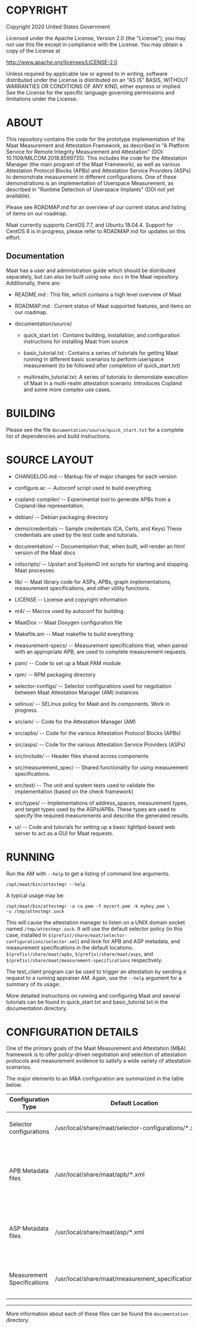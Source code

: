COPYRIGHT
=========

Copyright 2020 United States Government

Licensed under the Apache License, Version 2.0 (the "License");
you may not use this file except in compliance with the License.
You may obtain a copy of the License at

   http://www.apache.org/licenses/LICENSE-2.0

Unless required by applicable law or agreed to in writing, software
distributed under the License is distributed on an "AS IS" BASIS,
WITHOUT WARRANTIES OR CONDITIONS OF ANY KIND, either express or implied.
See the License for the specific language governing permissions and
limitations under the License. 

ABOUT
==============

This repository contains the code for the prototype implementation of the Maat
Measurement and Attestation Framework, as described in "A Platform Service for 
Remote Integrity Measurement and Attestation" 
(DOI: 10.1109/MILCOM.2018.8599735). This includes the code for the Attestation 
Manager (the main program of the Maat Framework), as well as various Attestation
Protocol Blocks (APBs) and Attestation Service Providers (ASPs) to demonstrate 
measurement in different configurations. One of these demonstrations is an 
implementation of Userspace Measurement, as described in "Runtime Detection of 
Userspace Implants" (DOI not yet available). 

Please see ROADMAP.md for an overview of our current status and listing of 
items on our roadmap.

Maat currently supports CentOS 7.7, and Ubuntu 18.04.4. Support for CentOS 8 is 
in progress, please refer to ROADMAP.md for updates on this effort. 

Documentation
-------------

Maat has a user and administration guide which should be distributed separately,
but can also be built using `make docs` in the Maat repository.  Additionally, 
there are:

- README.md :  This file, which contains a high level overview of Maat

- ROADMAP.md : Current status of Maat supported features, and items on our 
  	       roadmap.

- documentation/source/
  - quick_start.txt :	     Contains building, installation, and configuration
    		    	     instructions for installing Maat from source

  - basic_tutorial.txt :     Contains a series of tutorials for getting Maat 
    		       	     running in different basic scenarios to perform 
			     userspace measurement (to be followed after 
			     completion of quick_start.txt)

  - multirealm_tutorial.txt: A series of tutorials to demonstate execution of 
    		      	     Maat in a multi-realm attestation scenario. 
		      	     Introduces Copland and some more complex use cases.

BUILDING 
============

Please see the file `documentation/source/quick_start.txt` for a complete list 
of dependencies and build instructions.

SOURCE LAYOUT
==============

+ CHANGELOG.md		-- Markup file of major changes for each version

+ configure.ac          -- Autoconf script used to build everything

+ copland-compiler/	-- Experimental tool to generate APBs from a 
  			   Copland-like representation.

+ debian/		-- Debian packaging directory

+ demo/credentials      -- Sample credentials (CA, Certs, and Keys)
      			   These credentials are used by the test code and
			   tutorials.

+ documentation/ 	-- Documentation that, when built, will render an 
  			   html version of the Maat docs

+ initscripts/		-- Upstart and SystemD init scripts for starting and
  			   stopping Maat processes. 

+ lib/			-- Maat library code for ASPs, APBs, graph
  			   implementations, measurement specifications, 
			   and other utility functions. 

+ LICENSE		-- License and copyright information

+ m4/ 			-- Macros used by autoconf for building

+ MaatDox		-- Maat Doxygen configuration file

+ Makefile.am		-- Maat makefile to build everything

+ measurement-specs/	-- Measurement specifications that, when paired
  			   with an appropriate APB, are used to complete
			   measurement requests.

+ pam/			-- Code to set up a Maat PAM module

+ rpm/			-- RPM packaging directory

+ selector-configs/	-- Selector configurations used for negotiation
  			   between Maat Attestation Manager (AM) instances

+ selinux/		-- SELinux policy for Maat and its components. 
  			   Work in progress. 

+ src/am/               -- Code for the Attestation Manager (AM)
  
+ src/apbs/             -- Code for the various Attestation Protocol 
  			   Blocks (APBs)

+ src/asps/             -- Code for the various Attestation Service
  			   Providers (ASPs)

+ src/include/          -- Header files shared across components

+ src/measurement_spec/ -- Shared functionality for using measurement
  			   specifications. 

+ src/test/             -- The unit and system tests used to validate
      		           the implementation (based on the check
			   framework)

+ src/types/            -- Implementations of address_spaces,
    		           measurement types, and target types used by
			   the ASPs/APBs. These types are used to
			   specify the required measurements and
			   describe the generated results.

+ ui/			-- Code and tutorials for setting up a basic 
  			   lighttpd-based web server to act as a GUI for
			   Maat requests.

RUNNING
=======

Run the AM with `--help` to get a listing of command line arguments.

    /opt/maat/bin/attestmgr --help

A typical usage may be:

    /opt/maat/bin/attestmgr -a ca.pem -f mycert.pem -k mykey.pem \
    -u /tmp/attestmgr.sock

This will cause the attestation manager to listen on a UNIX domain socket named 
`/tmp/attestmgr.sock`. It will use the default selector policy (in this case, 
installed in `$(prefix)/share/maat/selector-configurations/selector.xml`)
and look for APB and ASP metadata, and measurement specifications in the default
locations: `$(prefix)/share/maat/apbs`, `$(prefix)/share/maat/asps`, and
`$(prefix)/share/maat/measurement-specifications` respectively.

The test_client program can be used to trigger an attestation by sending a 
request to a running appraiser AM. Again, use the `--help` argument for a 
summary of its usage:



More detailed instructions on running and configuring Maat and several 
tutorials can be found in quick_start.txt and basic_tutorial.txt in the 
documentation directory. 


CONFIGURATION DETAILS
======================

One of the primary goals of the Maat Measurement and Attestation (M&A)
framework is to offer policy-driven negotiation and selection of 
attestation protocols and measurement evidence to satisfy a wide variety 
of attestation scenarios. 

The major elements to an M&A configuration are summarized in the table 
below.

| Configuration Type         | Default Location                  | Purpose |
|----------------------------|-----------------------------------|---------|
| Selector configurations    | /usr/local/share/maat/selector-configurations/\*.xml | Defines which Copland terms to offer/use in what scenario | 
| APB Metadata files         | /usr/local/share/maat/apb/\*.xml  | Associates an APB's UUID with its implementation (.so file), dependencies, and supported Copland terms |
| ASP Metadata files         | /usr/local/share/maat/asp/\*.xml  | Associates an ASP's UUID with its implementation (.so file) and measurement capabilities |
| Measurement Specifications | /usr/local/share/maat/measurement_specifications/\*.xml | Associates an UUID with a set of measurement directives |
-----------------------------------------------------------------------------------------

More information about each of these files can be found the `documentation`
directory.

